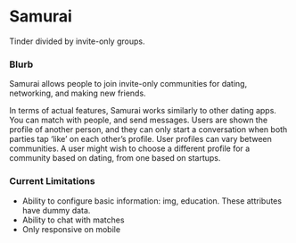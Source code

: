 # Samurai
Tinder divided by invite-only groups.

### Blurb
Samurai allows people to join invite-only communities for dating, networking, and making new friends.

In terms of actual features, Samurai works similarly to other dating apps. You can match with people, and send messages. Users are shown the profile of another person, and they can only start a conversation when both parties tap ‘like’ on each other’s profile. User profiles can vary between communities. A user might wish to choose a different profile for a community based on dating, from one based on startups. 

### Current Limitations
- Ability to configure basic information: img, education. These attributes have dummy data.
- Ability to chat with matches
- Only responsive on mobile
